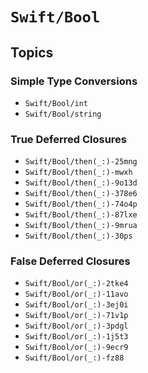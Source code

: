 # ``Swift/Bool``

## Topics

### Simple Type Conversions

- ``Swift/Bool/int``
- ``Swift/Bool/string``

### True Deferred Closures

- ``Swift/Bool/then(_:)-25mng``
- ``Swift/Bool/then(_:)-mwxh``
- ``Swift/Bool/then(_:)-9o13d``
- ``Swift/Bool/then(_:)-378e6``
- ``Swift/Bool/then(_:)-74o4p``
- ``Swift/Bool/then(_:)-87lxe``
- ``Swift/Bool/then(_:)-9mrua``
- ``Swift/Bool/then(_:)-30ps``

### False Deferred Closures

- ``Swift/Bool/or(_:)-2tke4``
- ``Swift/Bool/or(_:)-11avo``
- ``Swift/Bool/or(_:)-3ej0i``
- ``Swift/Bool/or(_:)-71v1p``
- ``Swift/Bool/or(_:)-3pdgl``
- ``Swift/Bool/or(_:)-1j5t3``
- ``Swift/Bool/or(_:)-9ecr9``
- ``Swift/Bool/or(_:)-fz88``
